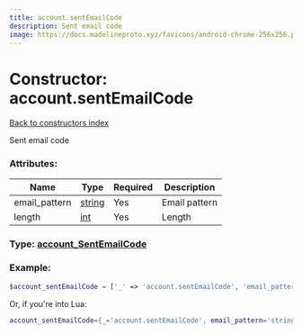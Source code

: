 ```yaml
---
title: account.sentEmailCode
description: Sent email code
image: https://docs.madelineproto.xyz/favicons/android-chrome-256x256.png
---
```

# Constructor: account.sentEmailCode  
[Back to constructors index](index.md)



Sent email code

### Attributes:

| Name     |    Type       | Required | Description |
|----------|---------------|----------|-------------|
|email\_pattern|[string](../types/string.md) | Yes|Email pattern|
|length|[int](../types/int.md) | Yes|Length|



### Type: [account\_SentEmailCode](../types/account_SentEmailCode.md)


### Example:

```php
$account_sentEmailCode = ['_' => 'account.sentEmailCode', 'email_pattern' => 'string', 'length' => int];
```  


Or, if you're into Lua:

```lua
account_sentEmailCode={_='account.sentEmailCode', email_pattern='string', length=int}

```


